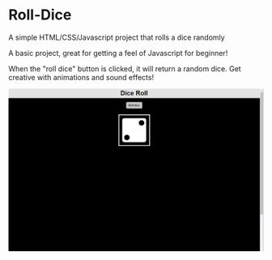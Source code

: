 # Roll-Dice
A simple HTML/CSS/Javascript project that rolls a dice randomly

A basic project, great for getting a feel of Javascript for beginner!

When the "roll dice" button is clicked, it will return a random dice. Get creative with animations and sound effects!



![Alt text](dice-roll-screenshot.png?raw=true "Project Screenshot")

